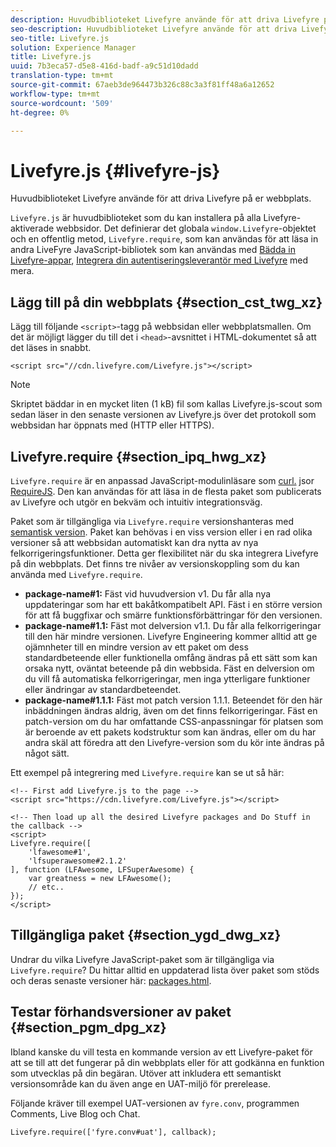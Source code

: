 ```yaml
---
description: Huvudbiblioteket Livefyre använde för att driva Livefyre på er webbplats.
seo-description: Huvudbiblioteket Livefyre använde för att driva Livefyre på er webbplats.
seo-title: Livefyre.js
solution: Experience Manager
title: Livefyre.js
uuid: 7b3eca57-d5e8-416d-badf-a9c51d10dadd
translation-type: tm+mt
source-git-commit: 67aeb3de964473b326c88c3a3f81ff48a6a12652
workflow-type: tm+mt
source-wordcount: '509'
ht-degree: 0%

---
```



# Livefyre.js {#livefyre-js}

Huvudbiblioteket Livefyre använde för att driva Livefyre på er webbplats.

`Livefyre.js` är huvudbiblioteket som du kan installera på alla Livefyre-aktiverade webbsidor. Det definierar det globala `window.Livefyre`-objektet och en offentlig metod, `Livefyre.require`, som kan användas för att läsa in andra LiveFyre JavaScript-bibliotek som kan användas med [Bädda in Livefyre-appar](/help/implementation/c-getting-started/c-implementation-process/c-using-livefyre.js-to-create-customize-and-use-apps-on-your-site.md), [Integrera din autentiseringsleverantör med Livefyre](/help/implementation/t-about-identity-integration/t-about-identity-integration.md) med mera.

## Lägg till på din webbplats {#section_cst_twg_xz}

Lägg till följande `<script>`-tagg på webbsidan eller webbplatsmallen. Om det är möjligt lägger du till det i `<head>`-avsnittet i HTML-dokumentet så att det läses in snabbt.

```
<script src="//cdn.livefyre.com/Livefyre.js"></script>
```

>[!NOTE]
>
>Skriptet bäddar in en mycket liten (1 kB) fil som kallas Livefyre.js-scout som sedan läser in den senaste versionen av Livefyre.js över det protokoll som webbsidan har öppnats med (HTTP eller HTTPS).

## Livefyre.require {#section_ipq_hwg_xz}

`Livefyre.require` är en anpassad JavaScript-modulinläsare som  [curl.](https://github.com/cujojs/curl) jsor  [RequireJS](https://requirejs.org/). Den kan användas för att läsa in de flesta paket som publicerats av Livefyre och utgör en bekväm och intuitiv integrationsväg.

Paket som är tillgängliga via `Livefyre.require` versionshanteras med [semantisk version](https://semver.org/). Paket kan behövas i en viss version eller i en rad olika versioner så att webbsidan automatiskt kan dra nytta av nya felkorrigeringsfunktioner. Detta ger flexibilitet när du ska integrera Livefyre på din webbplats. Det finns tre nivåer av versionskoppling som du kan använda med `Livefyre.require`.

* **package-name#1:** Fäst vid huvudversion v1. Du får alla nya uppdateringar som har ett bakåtkompatibelt API. Fäst i en större version för att få buggfixar och smärre funktionsförbättringar för den versionen.
* **package-name#1.1:** Fäst mot delversion v1.1. Du får alla felkorrigeringar till den här mindre versionen. Livefyre Engineering kommer alltid att ge ojämnheter till en mindre version av ett paket om dess standardbeteende eller funktionella omfång ändras på ett sätt som kan orsaka nytt, oväntat beteende på din webbsida. Fäst en delversion om du vill få automatiska felkorrigeringar, men inga ytterligare funktioner eller ändringar av standardbeteendet.
* **package-name#1.1.1:** Fäst mot patch version 1.1.1. Beteendet för den här inbäddningen ändras aldrig, även om det finns felkorrigeringar. Fäst en patch-version om du har omfattande CSS-anpassningar för platsen som är beroende av ett pakets kodstruktur som kan ändras, eller om du har andra skäl att föredra att den Livefyre-version som du kör inte ändras på något sätt.

Ett exempel på integrering med `Livefyre.require` kan se ut så här:

```
<!-- First add Livefyre.js to the page --> 
<script src="https://cdn.livefyre.com/Livefyre.js"></script> 
  
<!-- Then load up all the desired Livefyre packages and Do Stuff in the callback --> 
<script> 
Livefyre.require([ 
    'lfawesome#1', 
    'lfsuperawesome#2.1.2' 
], function (LFAwesome, LFSuperAwesome) { 
    var greatness = new LFAwesome(); 
    // etc.. 
}); 
</script>
```

## Tillgängliga paket {#section_ygd_dwg_xz}

Undrar du vilka Livefyre JavaScript-paket som är tillgängliga via `Livefyre.require`? Du hittar alltid en uppdaterad lista över paket som stöds och deras senaste versioner här: [packages.html](https://cdn.livefyre.com/packages.html).

## Testar förhandsversioner av paket {#section_pgm_dpg_xz}

Ibland kanske du vill testa en kommande version av ett Livefyre-paket för att se till att det fungerar på din webbplats eller för att godkänna en funktion som utvecklas på din begäran. Utöver att inkludera ett semantiskt versionsområde kan du även ange en UAT-miljö för prerelease.

Följande kräver till exempel UAT-versionen av `fyre.conv`, programmen Comments, Live Blog och Chat.

```
Livefyre.require(['fyre.conv#uat'], callback); 
```
